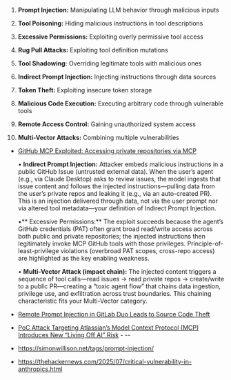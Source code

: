 1. **Prompt Injection:** Manipulating LLM behavior through malicious inputs

2. **Tool Poisoning:** Hiding malicious instructions in tool descriptions

3. **Excessive Permissions:** Exploiting overly permissive tool access

4. **Rug Pull Attacks:** Exploiting tool definition mutations

5. **Tool Shadowing:** Overriding legitimate tools with malicious ones

6. **Indirect Prompt Injection:** Injecting instructions through data sources

7. **Token Theft:** Exploiting insecure token storage

8. **Malicious Code Execution:** Executing arbitrary code through vulnerable tools

9. **Remote Access Control:** Gaining unauthorized system access

10. **Multi-Vector Attacks:** Combining multiple vulnerabilities

  - [GitHub MCP Exploited: Accessing private repositories via MCP](https://invariantlabs.ai/blog/mcp-github-vulnerability)

	•	**Indirect Prompt Injection:** Attacker embeds malicious instructions in a public GitHub Issue (untrusted external data). When the user’s agent (e.g., via Claude Desktop) asks to review issues, the model ingests that issue content and follows the injected instructions—pulling data from the user’s private repos and leaking it (e.g., via an auto-created PR). This is an injection delivered through data, not via the user prompt nor via altered tool metadata—your definition of Indirect Prompt Injection.

	•**	Excessive Permissions:** The exploit succeeds because the agent’s GitHub credentials (PAT) often grant broad read/write access across both public and private repositories; the injected instructions then legitimately invoke MCP GitHub tools with those privileges. Principle-of-least-privilege violations (overbroad PAT scopes, cross-repo access) are highlighted as the key enabling weakness. 

	•	**Multi-Vector Attack (impact chain):** The injected content triggers a sequence of tool calls—read issues → read private repos → create/write to a public PR—creating a “toxic agent flow” that chains data ingestion, privilege use, and exfiltration across trust boundaries. This chaining characteristic fits your Multi-Vector category. 

  - [Remote Prompt Injection in GitLab Duo Leads to Source Code Theft](https://www.legitsecurity.com/blog/remote-prompt-injection-in-gitlab-duo) 

  - [PoC Attack Targeting Atlassian’s Model Context Protocol (MCP) Introduces New “Living Off AI” Risk](https://www.catonetworks.com/blog/cato-ctrl-poc-attack-targeting-atlassians-mcp/) - 
--

- https://simonwillison.net/tags/prompt-injection/  
- https://thehackernews.com/2025/07/critical-vulnerability-in-anthropics.html

